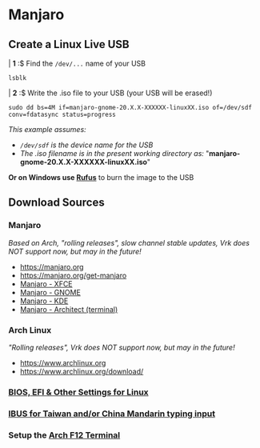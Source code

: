# Manjaro

## Create a Linux Live USB

| **1** :$ Find the `/dev/...` name of your USB

```console
lsblk
```

| **2** :$ Write the .iso file to your USB (your USB will be erased!)

```console
sudo dd bs=4M if=manjaro-gnome-20.X.X-XXXXXX-linuxXX.iso of=/dev/sdf conv=fdatasync status=progress
```

*This example assumes:*

  - *`/dev/sdf` is the device name for the USB*
  - *The .iso filename is in the present working directory as:* "**manjaro-gnome-20.X.X-XXXXXX-linuxXX.iso**"

**Or on Windows use [Rufus](https://rufus.ie/)** to burn the image to the USB

## Download Sources

### Manjaro
*Based on Arch, "rolling releases", slow channel stable updates, Vrk does NOT support now, but may in the future!*
- https://manjaro.org
- https://manjaro.org/get-manjaro
- [Manjaro - XFCE](https://manjaro.org/downloads/official/xfce/)
- [Manjaro - GNOME](https://manjaro.org/downloads/official/gnome/)
- [Manjaro - KDE](https://manjaro.org/downloads/official/kde/)
- [Manjaro - Architect (terminal)](https://manjaro.org/downloads/official/architect/)

### Arch Linux
*"Rolling releases", Vrk does NOT support now, but may in the future!*
- https://www.archlinux.org
- https://www.archlinux.org/download/

### [BIOS, EFI & Other Settings for Linux](https://github.com/inkVerb/VIP/blob/master/install-BIOS-UEFI.md)
### [IBUS for Taiwan and/or China Mandarin typing input](https://github.com/inkVerb/VIP/blob/master/ibus_zh_TW.md)
### Setup the [Arch F12 Terminal](https://github.com/inkVerb/vip/blob/master/Arch-F12-Terminal.md)
